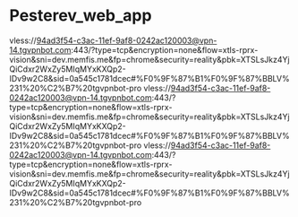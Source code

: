# Pesterev_web_app
vless://94ad3f54-c3ac-11ef-9af8-0242ac120003@vpn-14.tgvpnbot.com:443/?type=tcp&encryption=none&flow=xtls-rprx-vision&sni=dev.memfis.me&fp=chrome&security=reality&pbk=XTSLsJkz4YjQiCdxr2WxZy5MIqMYxKXQp2-IDv9w2C8&sid=0a545c1781dcec#%F0%9F%87%B1%F0%9F%87%BBLV%231%20%C2%B7%20tgvpnbot-pro
vless://94ad3f54-c3ac-11ef-9af8-0242ac120003@vpn-14.tgvpnbot.com:443/?type=tcp&encryption=none&flow=xtls-rprx-vision&sni=dev.memfis.me&fp=chrome&security=reality&pbk=XTSLsJkz4YjQiCdxr2WxZy5MIqMYxKXQp2-IDv9w2C8&sid=0a545c1781dcec#%F0%9F%87%B1%F0%9F%87%BBLV%231%20%C2%B7%20tgvpnbot-pro
vless://94ad3f54-c3ac-11ef-9af8-0242ac120003@vpn-14.tgvpnbot.com:443/?type=tcp&encryption=none&flow=xtls-rprx-vision&sni=dev.memfis.me&fp=chrome&security=reality&pbk=XTSLsJkz4YjQiCdxr2WxZy5MIqMYxKXQp2-IDv9w2C8&sid=0a545c1781dcec#%F0%9F%87%B1%F0%9F%87%BBLV%231%20%C2%B7%20tgvpnbot-pro
